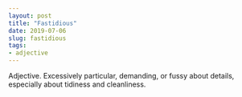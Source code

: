 ```yaml
---
layout: post
title: "Fastidious"
date: 2019-07-06
slug: fastidious
tags:
- adjective
---
```


Adjective. Excessively particular, demanding, or fussy about details, especially about tidiness and cleanliness.
